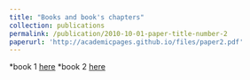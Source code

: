 ```yaml
---
title: "Books and book's chapters"
collection: publications
permalink: /publication/2010-10-01-paper-title-number-2
paperurl: 'http://academicpages.github.io/files/paper2.pdf'
---
```


*book 1 [here]()
*book 2 [here]()
